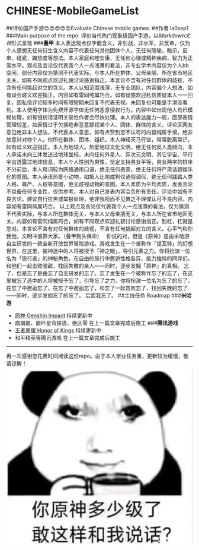 # CHINESE-MobileGameList
##评价国产手游😍😍😍😍😍Evaluate Chinese mobile games.
##作者 la0sep1
###Main purpose of the repo:
评价当代热门现象级国产手游，以*Markdown文档*形式呈现
###**叠甲**
本人表达观点仅字面含义，非引战，非水军，非反串，仅为个人感想无任何衍生含义内容不代表任何其他团体个人，无任何隐喻，暗示，反串，碰瓷，蹭热度等想法。本人家庭和睦安康、无任何心理或精神疾病，智力为正常水平。观点及言论仅代表我个人一点浅薄的看法，非专业学术内容仅为个人bb空间，部分内容仅为猜测不代表实际，与本人所在群体、父母亲朋、所在省市地区无关。如有不同观点欢迎礼貌讨论感谢指正。本言论不含有对任何群体的歧视，不含有任何挑起对立的含义。本人认知范围浅薄，无专业团队，内容偏个人想法，如有误会歧义欢迎指正。内容如有雷同纯属巧合。如有疑惑欢迎私信质疑本人一一回复，因私信评论较多时间有限短期未回复不代表无视。未回复也可能是手滑没看到。本人使用字体为免费开源字体无任何恶意侵权行为，内容中如出现他人均已模糊处理，如有侵权请证明关联性作者会尽快处理。本人的表达能力一般，面部表情管理较差，如表情过于欠揍绝非恶意鄙视某个人、团体、群体的含义，评论区网友意见绝非本人想法，不代表本人意思，如有点赞到您不认可的内容纯属手滑，绝非故意针对你个人，你所在群体、团体、组织。本人神经天马行空，常常脱离常识，如有歧义欢迎指正。本人为地球人。热爱地球文化文明，绝无任何反人类倾向，本人承诺未向三体发送过地球坐标，未向任何外星人、异次元文明、其它宇宙、平行宇宙透露过地球信息，本人个人性别为男性，坚定支持男女平等，男女两字的排序不分前后，本人用词较为网络通用口语，绝无任何恶意，绝无任何将严肃话题娱乐化的意图。本人承诺热爱小动物，如把人比喻成狗仅通俗调侃，绝无任何践踏人类人格、尊严、人权等意图，绝无歧视动物的意图。本人素质为平均素质，发表言论不具备任何专业性，仅供参考。本人对自己发表内容会负所有责任。评论中如有不良言论，建议自行拉黑或举报处理，绝非我视而不见置之不理或认可不良内容。内容如有雷同纯属巧合。
以上观点及言论仅代表我个人一点浅薄的看法，仅为猜测不代表实际，与本人所在群体无关，与本人父母亲朋无关，与本人所在省市地区无关。内容如有雷同纯属巧合，如有不同观点欢迎礼貌讨论感谢指正。别杠，杠就是您对。本言论不含有对任何群体的歧视，不含有任何挑起对立的含义。心平气和你我他，文明冲浪靠大家。（叠甲狗头保命）
  你说的对，但是《原神》是由米哈游自主研发的一款全新开放世界冒险游戏。游戏发生在一个被称作「提瓦特」的幻想世界，在这里，被神选中的人将被授予「神之眼」，导引元素之力。你将扮演一位名为「旅行者」的神秘角色，在自由的旅行中邂逅性格各异、能力独特的同伴们，和他们一起击败强敌，找回失散的亲人——同时，逐步发掘「原神」的真相。
忘了，但是忘了是由忘了自主研发的忘了。忘了发生在一个被称作忘了的忘了，在这里被忘了选中的人将被授予忘了，引导忘了之力。你将扮演一位名为忘了的忘了，在忘了中邂逅忘了，在忘了中邂逅忘了，和忘了一起击败忘了，找回失散的忘了——同时，逐步发掘忘了的忘了。 后面我忘了。
##主线任务 Roadmap
###**米哈游**
- [原神 Genshin Impact][1] 持续更新中
- 崩崩崩、崩坏星穹铁道、绝区零 在上一篇文章完成后施工
###**腾讯游戏**
- [王者荣耀 Honor of Kings][2] 持续更新中
- 和平精英等腾讯游戏 在上一篇文章完成后施工

------

再一次感谢您花费时间阅读这份repo。由于本人学业任务重，更新较为缓慢，敬请谅解！
![原神龙图][3]


  [1]: https://github.com/la0sep1/CHINESE-MobileGameList/blob/main/%E7%B1%B3%E5%93%88%E6%B8%B8%20Mihoyo/%E5%8E%9F%E7%A5%9E%20Genshin%20Impact.md
  [2]: https://github.com/la0sep1/CHINESE-MobileGameList/blob/main/%E8%85%BE%E8%AE%AF%E6%B8%B8%E6%88%8F%20Tencent/%E7%8E%8B%E8%80%85%E8%8D%A3%E8%80%80%20Honor%20of%20Kings.md
  [3]: https://github.com/la0sep1/CHINESE-MobileGameList/blob/images/IMG_1078.JPEG
